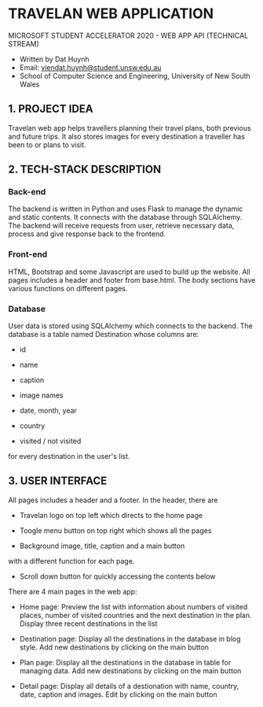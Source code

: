 # TRAVELAN WEB APPLICATION
MICROSOFT STUDENT ACCELERATOR 2020 - WEB APP API (TECHNICAL STREAM)

- Written by Dat Huynh
- Email: viendat.huynh@student.unsw.edu.au
- School of Computer Science and Engineering, University of New South Wales

## 1. PROJECT IDEA
Travelan web app helps travellers planning their travel plans, both previous and future trips. It also stores images for every destination a traveller has been to or plans to visit.

## 2. TECH-STACK DESCRIPTION
### Back-end
The backend is written in Python and uses Flask to manage the dynamic and static contents. It connects with the database through SQLAlchemy. The backend will receive requests from user, retrieve necessary data, process and give response back to the frontend.

### Front-end
HTML, Bootstrap and some Javascript are used to build up the website. All pages includes a header and footer from base.html. The body sections have various functions on different pages.

### Database
User data is stored using SQLAlchemy which connects to the backend. The database is a table named Destination whose columns are:

- id

- name

- caption

- image names

- date, month, year

- country

- visited / not visited

for every destination in the user's list.

## 3. USER INTERFACE
All pages includes a header and a footer. In the header, there are

- Travelan logo on top left which directs to the home page

- Toogle menu button on top right which shows all the pages

- Background image, title, caption and a main button

with a different function for each page.

- Scroll down button for quickly accessing the contents below


There are 4 main pages in the web app:

- Home page: Preview the list with information about numbers of visited places, number of visited countries and the next destination in the plan. Display three recent destinations in the list

- Destination page: Display all the destinations in the database in blog style. Add new destinations by clicking on the main button

- Plan page: Display all the destinations in the database in table for managing data. Add new destinations by clicking on the main button

- Detail page: Display all details of a destionation with name, country, date, caption and images. Edit by clicking on the main button
